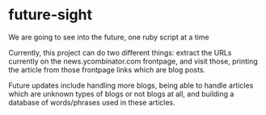 future-sight
============

We are going to see into the future, one ruby script at a time

Currently, this project can do two different things: extract the URLs currently on the news.ycombinator.com frontpage, and visit those, printing the article from those frontpage links which are blog posts.

Future updates include handling more blogs, being able to handle articles which are unknown types of blogs or not blogs at all, and building a database of words/phrases used in these articles.